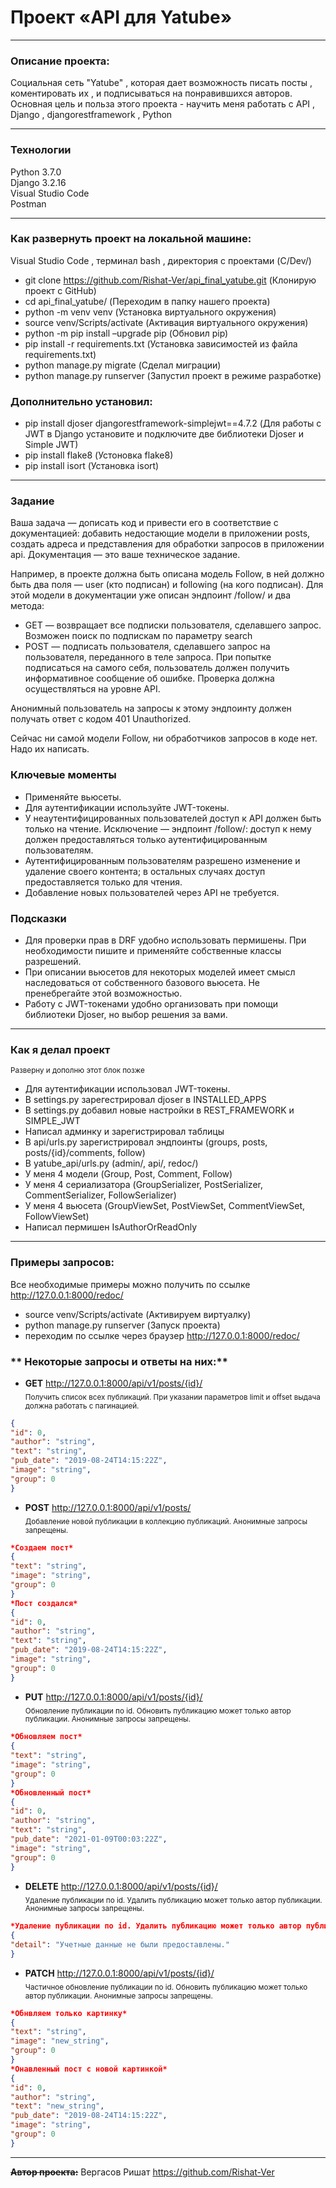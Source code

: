 # **Проект «API для Yatube»**
---

### **Описание проекта:**
Социальная сеть "Yatube" , которая дает возможность писать посты , коментировать их , и подписываться на понравившихся авторов.
Основная цель и польза этого проекта - научить меня работать с API , Django , djangorestframework , Python

---

### **Технологии**
Python 3.7.0 <br>
Django 3.2.16 <br>
Visual Studio Code <br>
Postman

---

### **Как развернуть проект на локальной машине:**
Visual Studio Code , терминал bash , директория с проектами (C/Dev/)
- git clone https://github.com/Rishat-Ver/api_final_yatube.git (Клонирую проект с GitHub)
- cd api_final_yatube/ (Переходим в папку нашего проекта)
- python -m venv venv (Установка виртуального окружения)
- source venv/Scripts/activate (Активация виртуального окружения)
- python -m pip install –upgrade pip (Обновил pip)
- pip install -r requirements.txt (Установка зависимостей из файла requirements.txt)
- python manage.py migrate (Сделал миграции)
- python manage.py runserver (Запустил проект в режиме разработке)
### **Дополнительно установил:**
- pip install djoser djangorestframework-simplejwt==4.7.2 (Для работы с JWT в Django установите и подключите две библиотеки Djoser и Simple JWT)
- pip install flake8 (Устоновка flake8)
- pip install isort (Установка isort)

---

### **Задание**
Ваша задача — дописать код и привести его в соответствие с документацией: добавить недостающие модели в приложении posts, создать адреса и представления для обработки запросов в приложении api. Документация — это ваше техническое задание.

Например, в проекте должна быть описана модель Follow, в ней должно быть два поля — user (кто подписан) и following (на кого подписан). Для этой модели в документации уже описан эндпоинт /follow/ и два метода: 

-  GET — возвращает все подписки пользователя, сделавшего запрос. Возможен поиск по подпискам по параметру search
-  POST — подписать пользователя, сделавшего запрос на пользователя, переданного в теле запроса. При попытке подписаться на самого себя, пользователь должен получить информативное сообщение об ошибке. Проверка должна осуществляться на уровне API.

Анонимный пользователь на запросы к этому эндпоинту должен получать ответ с кодом 401 Unauthorized. 

Сейчас ни самой модели Follow, ни обработчиков запросов в коде нет. Надо их написать.

### **Ключевые моменты**
-  Применяйте вьюсеты.
-  Для аутентификации используйте JWT-токены.
-  У неаутентифицированных пользователей доступ к API должен быть только на чтение. Исключение — эндпоинт /follow/: доступ к нему должен предоставляться только аутентифицированным пользователям.
-  Аутентифицированным пользователям разрешено изменение и удаление своего контента; в остальных случаях доступ предоставляется только для чтения.
-  Добавление новых пользователей через API не требуется.

### **Подсказки**
-  Для проверки прав в DRF удобно использовать пермишены. При необходимости пишите и применяйте собственные классы разрешений.
-  При описании вьюсетов для некоторых моделей имеет смысл наследоваться от собственного базового вьюсета. Не пренебрегайте этой возможностью.
-  Работу с JWT-токенами удобно организовать при помощи библиотеки Djoser, но выбор решения за вами.

---

### **Как я делал проект**
<sub>Разверну и дополню этот блок позже</sub>
- Для аутентификации использовал JWT-токены.
- В settings.py зарегестрировал djoser в INSTALLED_APPS
- В settings.py добавил новые настройки в REST_FRAMEWORK и SIMPLE_JWT
- Написал админку и зарегистрировал таблицы
- В api/urls.py зарегистрировал эндпоинты (groups, posts, posts/{id}/comments, follow)
- В yatube_api/urls.py (admin/, api/, redoc/)
- У меня 4 модели (Group, Post, Comment, Follow)
- У меня 4 сериализатора (GroupSerializer, PostSerializer, CommentSerializer, FollowSerializer)
- У меня 4 вьюсета (GroupViewSet, PostViewSet, CommentViewSet, FollowViewSet)
- Написал пермишен IsAuthorOrReadOnly

---

### **Примеры запросов:**
Все необходимые примеры можно получить по ссылке http://127.0.0.1:8000/redoc/
- source venv/Scripts/activate (Активируем виртуалку)
- python manage.py runserver (Запуск проекта)
- переходим по ссылке через браузер http://127.0.0.1:8000/redoc/
### ** Некоторые запросы и ответы на них:**
- **GET** http://127.0.0.1:8000/api/v1/posts/{id}/ <br>
<sub>Получить список всех публикаций. При указании параметров limit и offset выдача должна работать с пагинацией.</sub>
```json
{
"id": 0,
"author": "string",
"text": "string",
"pub_date": "2019-08-24T14:15:22Z",
"image": "string",
"group": 0
}
```

- **POST** http://127.0.0.1:8000/api/v1/posts/ <br>
<sub>Добавление новой публикации в коллекцию публикаций. Анонимные запросы запрещены.</sub>
```json
*Создаем пост*
{
"text": "string",
"image": "string",
"group": 0
}
*Пост создался*
{
"id": 0,
"author": "string",
"text": "string",
"pub_date": "2019-08-24T14:15:22Z",
"image": "string",
"group": 0
}
```

- **PUT** http://127.0.0.1:8000/api/v1/posts/{id}/ <br>
<sub>Обновление публикации по id. Обновить публикацию может только автор публикации. Анонимные запросы запрещены.</sub>
```json
*Обновляем пост*
{
"text": "string",
"image": "string",
"group": 0
}
*Обновленный пост*
{
"id": 0,
"author": "string",
"text": "string",
"pub_date": "2021-01-09T00:03:22Z",
"image": "string",
"group": 0
}
```

- **DELETE** http://127.0.0.1:8000/api/v1/posts/{id}/ <br>
<sub>Удаление публикации по id. Удалить публикацию может только автор публикации. Анонимные запросы запрещены.</sub>
```json
*Удаление публикации по id. Удалить публикацию может только автор публикации. Анонимные запросы запрещены.*
{
"detail": "Учетные данные не были предоставлены."
}
```

- **PATCH** http://127.0.0.1:8000/api/v1/posts/{id}/ <br>
<sub>Частичное обновление публикации по id. Обновить публикацию может только автор публикации. Анонимные запросы запрещены.</sub>
```json
*Обнвляем только картинку*
{
"text": "string",
"image": "new_string",
"group": 0
}
*Онавленный пост с новой картинкой*
{
"id": 0,
"author": "string",
"text": "new_string",
"pub_date": "2019-08-24T14:15:22Z",
"image": "string",
"group": 0
}
```

---

**~~Автор проекта:~~** Вергасов Ришат https://github.com/Rishat-Ver

